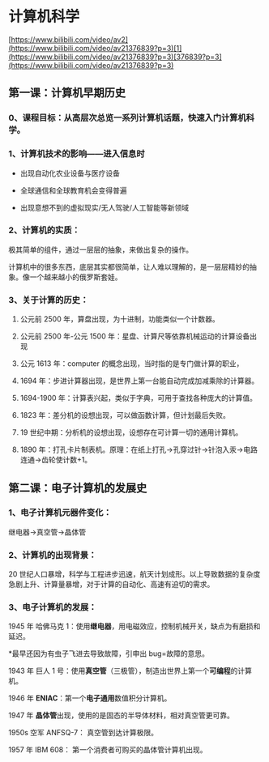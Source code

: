 # 计算机科学
[https://www.bilibili.com/video/av2](https://www.bilibili.com/video/av21376839?p=3)[1](https://www.bilibili.com/video/av21376839?p=3)[376839?p=3](https://www.bilibili.com/video/av21376839?p=3)

## 第一课：计算机早期历史
### 0、课程目标：从高层次总览一系列计算机话题，快速入门计算机科学。
### 1、计算机技术的影响——进入信息时

* 出现自动化农业设备与医疗设备

* 全球通信和全球教育机会变得普遍

* 出现意想不到的虚拟现实/无人驾驶/人工智能等新领域

### 2、计算机的实质：

极其简单的组件，通过一层层的抽象，来做出复杂的操作。

计算机中的很多东西，底层其实都很简单，让人难以理解的，是一层层精妙的抽象。像一个越来越小的俄罗斯套娃。

### 3、关于计算的历史：

1. 公元前 2500 年，算盘出现，为十进制，功能类似一个计数器。

2. 公元前 2500 年-公元 1500 年：星盘、计算尺等依靠机械运动的计算设备出现

3. 公元 1613 年：computer 的概念出现，当时指的是专门做计算的职业，

4. 1694 年：步进计算器出现，是世界上第一台能自动完成加减乘除的计算器。

5. 1694-1900 年：计算表兴起，类似于字典，可用于查找各种庞大的计算值。

6. 1823 年：差分机的设想出现，可以做函数计算，但计划最后失败。

7. 19 世纪中期：分析机的设想出现，设想存在可计算一切的通用计算机。

8. 1890 年：打孔卡片制表机。原理：在纸上打孔→孔穿过针→针泡入汞→电路连通→齿轮使计数+1。


## 第二课：电子计算机的发展史
### 1、电子计算机元器件变化：
继电器→真空管→晶体管
### 2、计算机的出现背景：
20 世纪人口暴增，科学与工程进步迅速，航天计划成形。以上导致数据的复杂度急剧上升、计算量暴增，对于计算的自动化、高速有迫切的需求。
### 3、电子计算机的发展：
1945 年 哈佛马克 1：使用**继电器**，用电磁效应，控制机械开关，缺点为有磨损和延迟。

*最早还因为有虫子飞进去导致故障，引申出 bug=故障的意思。

1943 年 巨人 1 号：使用**真空管**（三极管），制造出世界上第一个**可编程**的计算机。

1946 年 **ENIAC**：第一个**电子通用**数值积分计算机。

1947 年 **晶体管**出现，使用的是固态的半导体材料，相对真空管更可靠。

1950s 空军 ANFSQ-7： 真空管到达计算极限。

1957 年 IBM 608： 第一个消费者可购买的晶体管计算机出现。